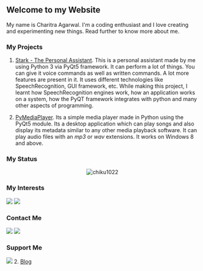 ## Welcome to my Website

My name is Charitra Agarwal. I'm a coding enthusiast and I love creating and experimenting new things.
Read further to know more about me.

### My Projects

1. [Stark - The Personal Assistant](https://github.com/Chiku1022/Stark-The-Personal-Assistant).
    This is a personal assistant made by me using Python 3 via PyQt5 framework. It can perform a lot of things. You can give it voice commands as well as written commands. A lot more features are present in it. It uses different technologies like SpeechRecognition, GUI framework, etc.
    While making this project, I learnt how SpeechRecognition engines work, how an application works on a system, how the PyQT framework integrates with python and many other aspects of programming.
    
2. [PyMediaPlayer](https://github.com/Chiku1022/PyMediaPlayer).
    Its a simple media player made in Python using the PyQt5 module. Its a desktop application which can play songs and also display its metadata similar to any other media playback software. It can play audio files with an *mp3* or *wav* extensions. It works on Windows 8 and above.


### My Status
<p align="center"> <img src="https://github-readme-stats.vercel.app/api?username=chiku1022&show_icons=true" alt="chiku1022" /> </p> 

### My Interests
[![](https://img.shields.io/badge/python-cD1?style=for-the-badge&logo=python)]()
[![](https://img.shields.io/badge/android-cD1?style=for-the-badge&logo=android)]()


### Contact Me
[![](https://img.shields.io/badge/linkedin-%230077B5.svg?&style=for-the-badge&logo=linkedin&logoColor=white)](https://in.linkedin.com/in/chiku1022)
[![](https://img.shields.io/badge/instagram-%23E4405F.svg?&style=for-the-badge&logo=instagram&logoColor=white)](https://www.instagram.com/everything_computerized/)

### Support Me
[![](https://img.shields.io/badge/youtube-%FF0000.svg?&style=for-the-badge&logo=youtube&logoColor=white)](https://youtube.com/c/everythingcomputerized)
2. [Blog](https://everythingcomputerized-ca.blogspot.com)

